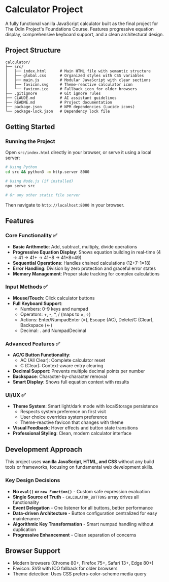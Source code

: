 # Calculator Project

A fully functional vanilla JavaScript calculator built as the final project for The Odin Project's Foundations Course. Features progressive equation display, comprehensive keyboard support, and a clean architectural design.

## Project Structure

```
calculator/
├── src/
│   ├── index.html      # Main HTML file with semantic structure
│   ├── global.css      # Organized styles with CSS variables
│   ├── main.js         # Modular JavaScript with clear sections
│   ├── favicon.svg     # Theme-reactive calculator icon
│   └── favicon.ico     # Fallback icon for older browsers
├── .gitignore          # Git ignore rules
├── CLAUDE.md           # AI assistant guidelines
├── README.md           # Project documentation
├── package.json        # NPM dependencies (Lucide icons)
└── package-lock.json   # Dependency lock file
```

## Getting Started

### Running the Project

Open `src/index.html` directly in your browser, or serve it using a local server:

```bash
# Using Python
cd src && python3 -m http.server 8000

# Using Node.js (if installed)
npx serve src

# Or any other static file server
```

Then navigate to `http://localhost:8000` in your browser.

## Features

### Core Functionality ✅

-   **Basic Arithmetic**: Add, subtract, multiply, divide operations
-   **Progressive Equation Display**: Shows equation building in real-time (4 → 41 → 41+ → 41+8 → 41+8=49)
-   **Sequential Operations**: Handles chained calculations (12+7-1=18)
-   **Error Handling**: Division by zero protection and graceful error states
-   **Memory Management**: Proper state tracking for complex calculations

### Input Methods ✅

-   **Mouse/Touch**: Click calculator buttons
-   **Full Keyboard Support**:
    -   Numbers: 0-9 keys and numpad
    -   Operators: +, -, *, / (maps to ×, ÷)
    -   Actions: Enter/NumpadEnter (=), Escape (AC), Delete/C (Clear), Backspace (←)
    -   Decimal: . and NumpadDecimal

### Advanced Features ✅

-   **AC/C Button Functionality**:
    -   AC (All Clear): Complete calculator reset
    -   C (Clear): Context-aware entry clearing
-   **Decimal Support**: Prevents multiple decimal points per number
-   **Backspace**: Character-by-character removal
-   **Smart Display**: Shows full equation context with results

### UI/UX ✅

-   **Theme System**: Smart light/dark mode with localStorage persistence
    -   Respects system preference on first visit
    -   User choice overrides system preference
    -   Theme-reactive favicon that changes with theme
-   **Visual Feedback**: Hover effects and button state transitions
-   **Professional Styling**: Clean, modern calculator interface

## Development Approach

This project uses **vanilla JavaScript, HTML, and CSS** without any build tools or frameworks, focusing on fundamental web development skills.

### Key Design Decisions

-   **No `eval()` or `new Function()`** - Custom safe expression evaluation
-   **Single Source of Truth** - `CALCULATOR_BUTTONS` array drives all functionality
-   **Event Delegation** - One listener for all buttons, better performance
-   **Data-driven Architecture** - Button configuration centralized for easy maintenance
-   **Algorithmic Key Transformation** - Smart numpad handling without duplication
-   **Progressive Enhancement** - Clean separation of concerns

## Browser Support

-   Modern browsers (Chrome 80+, Firefox 75+, Safari 13+, Edge 80+)
-   Favicon: SVG with ICO fallback for older browsers
-   Theme detection: Uses CSS prefers-color-scheme media query
